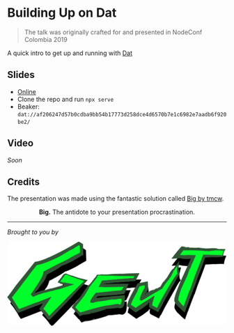 # Building Up on Dat

> The talk was originally crafted for and presented in NodeConf Colombia 2019

A quick intro to get up and running with [Dat](https://dat.foundation/)

## Slides

- [Online]()
- Clone the repo and run `npx serve`
- Beaker: `dat://af206247d57b0cdba9bb54b17773d258dce4d6570b7e1c6982e7aadb6f920be2/`

## Video

_Soon_

## Credits

The presentation was made using the fantastic solution called [Big by tmcw](https://github.com/tmcw/big).

<p align="center">
  <strong>Big.</strong> The antidote to your presentation procrastination.
</p>

---
_Brought to you by_
<p align="center">
  <img width="540" src='images/geut-cyber.png' />
</p>
